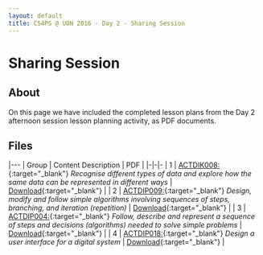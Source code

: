 ```yaml
---
layout: default
title: CS4PS @ UON 2016 - Day 2 - Sharing Session
---
```


# Sharing Session

## About

On this page we have included the completed lesson plans from the Day 2 afternoon session lesson planning activity, as PDF documents.

## Files

|---
| Group | Content Description | PDF |
|-|-|-
| 1 | [ACTDIK008:](http://www.australiancurriculum.edu.au/technologies/digital-technologies/curriculum/f-10?layout=1#cdcode=ACTDIK008&level=3-4){:target="_blank"} *Recognise different types of data and explore how the same data can be represented in different ways*  | [Download](group_1_lesson.pdf){:target="_blank"} |
| 2 | [ACTDIP009:](http://www.australiancurriculum.edu.au/technologies/digital-technologies/curriculum/f-10?layout=1#cdcode=ACTDIP019&level=5-6){:target="_blank"} *Design, modify and follow simple algorithms involving sequences of steps, branching, and iteration (repetition)* | [Download](group_2_lesson.pdf){:target="_blank"} |
| 3 | [ACTDIP004:](http://www.australiancurriculum.edu.au/technologies/digital-technologies/curriculum/f-10?layout=1#cdcode=ACTDIP004&level=F-2){:target="_blank"} *Follow, describe and represent a sequence of steps and decisions (algorithms) needed to solve simple problems* | [Download](group_3_lesson.pdf){:target="_blank"} |
| 4 | [ACTDIP018:](http://www.australiancurriculum.edu.au/technologies/digital-technologies/curriculum/f-10?layout=1#cdcode=ACTDIP018&level=5-6){:target="_blank"} *Design a user interface for a digital system* | [Download](group_4_lesson_and_notes.pdf){:target="_blank"}  |

